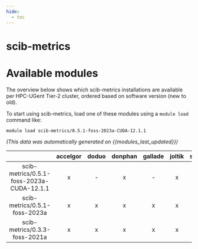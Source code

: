 ```yaml
---
hide:
  - toc
---
```


scib-metrics
============

# Available modules


The overview below shows which scib-metrics installations are available per HPC-UGent Tier-2 cluster, ordered based on software version (new to old).

To start using scib-metrics, load one of these modules using a `module load` command like:

```shell
module load scib-metrics/0.5.1-foss-2023a-CUDA-12.1.1
```

*(This data was automatically generated on {{modules_last_updated}})*  

| |accelgor|doduo|donphan|gallade|joltik|shinx|skitty|
| :---: | :---: | :---: | :---: | :---: | :---: | :---: | :---: |
|scib-metrics/0.5.1-foss-2023a-CUDA-12.1.1|x|-|x|-|x|-|-|
|scib-metrics/0.5.1-foss-2023a|x|x|x|x|x|x|x|
|scib-metrics/0.3.3-foss-2021a|x|x|x|x|x|-|x|
